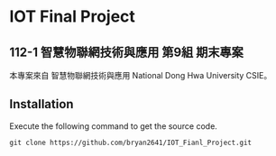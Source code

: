 # IOT Final Project

## 112-1 智慧物聯網技術與應用 第9組 期末專案

本專案來自 智慧物聯網技術與應用 National Dong Hwa University CSIE。

## Installation

Execute the following command to get the source code.

```shell
git clone https://github.com/bryan2641/IOT_Fianl_Project.git
```
